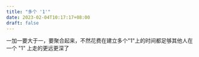 ```yaml
---
title: "多个 '1'"
date: 2023-02-04T10:17:17+08:00
draft: false
---
```


一加一要大于一，要聚合起来，不然花费在建立多个"1"上的时间都足够其他人在一个 "1" 上走的更远更深了
